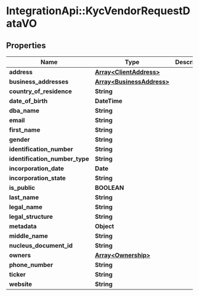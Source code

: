 # IntegrationApi::KycVendorRequestDataVO

## Properties
Name | Type | Description | Notes
------------ | ------------- | ------------- | -------------
**address** | [**Array&lt;ClientAddress&gt;**](ClientAddress.md) |  | [optional] 
**business_addresses** | [**Array&lt;BusinessAddress&gt;**](BusinessAddress.md) |  | [optional] 
**country_of_residence** | **String** |  | [optional] 
**date_of_birth** | **DateTime** |  | [optional] 
**dba_name** | **String** |  | [optional] 
**email** | **String** |  | [optional] 
**first_name** | **String** |  | [optional] 
**gender** | **String** |  | [optional] 
**identification_number** | **String** |  | [optional] 
**identification_number_type** | **String** |  | [optional] 
**incorporation_date** | **Date** |  | [optional] 
**incorporation_state** | **String** |  | [optional] 
**is_public** | **BOOLEAN** |  | [optional] 
**last_name** | **String** |  | [optional] 
**legal_name** | **String** |  | [optional] 
**legal_structure** | **String** |  | [optional] 
**metadata** | **Object** |  | [optional] 
**middle_name** | **String** |  | [optional] 
**nucleus_document_id** | **String** |  | [optional] 
**owners** | [**Array&lt;Ownership&gt;**](Ownership.md) |  | [optional] 
**phone_number** | **String** |  | [optional] 
**ticker** | **String** |  | [optional] 
**website** | **String** |  | [optional] 


